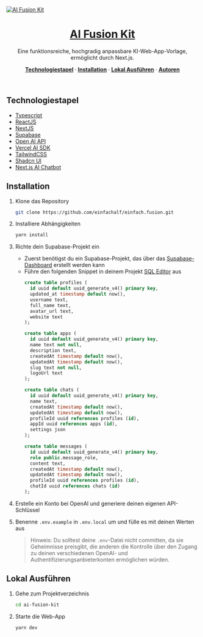 <a href="https://ai-fusion-kit.vercel.app/">
  <img alt="AI Fusion Kit" src="https://ai-fusion-kit.vercel.app/_next/image?url=%2Fscreenshot.png&w=1920&q=75">
  <h1 align="center">AI Fusion Kit</h1>
</a>

<p align="center">
  Eine funktionsreiche, hochgradig anpassbare KI-Web-App-Vorlage, ermöglicht durch Next.js.
</p>

<p align="center">
  <a href="#tech-stacks"><strong>Technologiestapel</strong></a> ·
  <a href="#installation"><strong>Installation</strong></a> ·
  <a href="#lokal-ausführen"><strong>Lokal Ausführen</strong></a> ·
  <a href="#autoren"><strong>Autoren</strong></a>
</p>
<br/>

## Technologiestapel
 - [Typescript](https://www.typescriptlang.org/)
 - [ReactJS](https://reactjs.org/)
 - [NextJS](https://nextjs.org/)
 - [Supabase](https://supabase.com/)
 - [Open AI API](https://platform.openai.com/docs/api-reference)
 - [Vercel AI SDK](https://github.com/vercel/ai)
 - [TailwindCSS](https://tailwindcss.com/)
 - [Shadcn UI](https://ui.shadcn.com/)
 - [Next.js AI Chatbot](https://github.com/vercel-labs/ai-chatbot)

## Installation

1. Klone das Repository
   ```sh
   git clone https://github.com/einfachalf/einfach.fusion.git
   ```

2. Installiere Abhängigkeiten
   ```sh
   yarn install
   ```

3. Richte dein Supabase-Projekt ein
   - Zuerst benötigst du ein Supabase-Projekt, das über das [Supabase-Dashboard](https://database.new/) erstellt werden kann
   - Führe den folgenden Snippet in deinem Projekt [SQL Editor](https://supabase.com/dashboard/project/_/sql/new) aus
     ```sql
     create table profiles (
       id uuid default uuid_generate_v4() primary key,
       updated_at timestamp default now(),
       username text,
       full_name text,
       avatar_url text,
       website text
     );

     create table apps (
       id uuid default uuid_generate_v4() primary key,
       name text not null,
       description text,
       createdAt timestamp default now(),
       updatedAt timestamp default now(),
       slug text not null,
       logoUrl text
     );

     create table chats (
       id uuid default uuid_generate_v4() primary key,
       name text,
       createdAt timestamp default now(),
       updatedAt timestamp default now(),
       profileId uuid references profiles (id),
       appId uuid references apps (id),
       settings json
     );

     create table messages (
       id uuid default uuid_generate_v4() primary key,
       role public.message_role,
       content text,
       createdAt timestamp default now(),
       updatedAt timestamp default now(),
       profileId uuid references profiles (id),
       chatId uuid references chats (id)
     );
     ```

4. Erstelle ein Konto bei OpenAI und generiere deinen eigenen API-Schlüssel

5. Benenne `.env.example` in `.env.local` um und fülle es mit deinen Werten aus
   > Hinweis: Du solltest deine `.env`-Datei nicht committen, da sie Geheimnisse preisgibt, die anderen die Kontrolle über den Zugang zu deinen verschiedenen OpenAI- und Authentifizierungsanbieterkonten ermöglichen würden.

## Lokal Ausführen

1. Gehe zum Projektverzeichnis
   ```bash
   cd ai-fusion-kit
   ```

2. Starte die Web-App
   ```bash
   yarn dev
   ```
